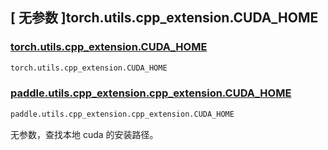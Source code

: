 ## [ 无参数 ]torch.utils.cpp_extension.CUDA_HOME
### [torch.utils.cpp_extension.CUDA_HOME]()

```python
torch.utils.cpp_extension.CUDA_HOME
```

### [paddle.utils.cpp_extension.cpp_extension.CUDA_HOME]()

```python
paddle.utils.cpp_extension.cpp_extension.CUDA_HOME
```

无参数，查找本地 cuda 的安装路径。

